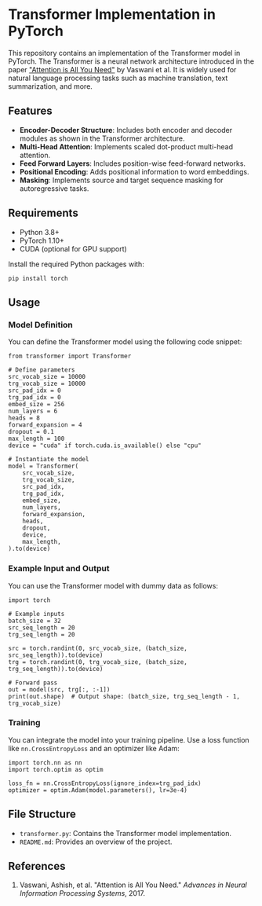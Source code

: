 # Transformer Implementation in PyTorch

This repository contains an implementation of the Transformer model in PyTorch. The Transformer is a neural network architecture introduced in the paper ["Attention is All You Need"](https://arxiv.org/abs/1706.03762) by Vaswani et al. It is widely used for natural language processing tasks such as machine translation, text summarization, and more.

## Features

- **Encoder-Decoder Structure**: Includes both encoder and decoder modules as shown in the Transformer architecture.
- **Multi-Head Attention**: Implements scaled dot-product multi-head attention.
- **Feed Forward Layers**: Includes position-wise feed-forward networks.
- **Positional Encoding**: Adds positional information to word embeddings.
- **Masking**: Implements source and target sequence masking for autoregressive tasks.

## Requirements

- Python 3.8+
- PyTorch 1.10+
- CUDA (optional for GPU support)

Install the required Python packages with:

```
pip install torch
```

## Usage

### Model Definition

You can define the Transformer model using the following code snippet:

```
from transformer import Transformer

# Define parameters
src_vocab_size = 10000
trg_vocab_size = 10000
src_pad_idx = 0
trg_pad_idx = 0
embed_size = 256
num_layers = 6
heads = 8
forward_expansion = 4
dropout = 0.1
max_length = 100
device = "cuda" if torch.cuda.is_available() else "cpu"

# Instantiate the model
model = Transformer(
    src_vocab_size,
    trg_vocab_size,
    src_pad_idx,
    trg_pad_idx,
    embed_size,
    num_layers,
    forward_expansion,
    heads,
    dropout,
    device,
    max_length,
).to(device)
```

### Example Input and Output

You can use the Transformer model with dummy data as follows:

```
import torch

# Example inputs
batch_size = 32
src_seq_length = 20
trg_seq_length = 20

src = torch.randint(0, src_vocab_size, (batch_size, src_seq_length)).to(device)
trg = torch.randint(0, trg_vocab_size, (batch_size, trg_seq_length)).to(device)

# Forward pass
out = model(src, trg[:, :-1])
print(out.shape)  # Output shape: (batch_size, trg_seq_length - 1, trg_vocab_size)
```

### Training

You can integrate the model into your training pipeline. Use a loss function like `nn.CrossEntropyLoss` and an optimizer like Adam:

```
import torch.nn as nn
import torch.optim as optim

loss_fn = nn.CrossEntropyLoss(ignore_index=trg_pad_idx)
optimizer = optim.Adam(model.parameters(), lr=3e-4)
```

## File Structure

- `transformer.py`: Contains the Transformer model implementation.
- `README.md`: Provides an overview of the project.

## References

1. Vaswani, Ashish, et al. "Attention is All You Need." *Advances in Neural Information Processing Systems*, 2017.
